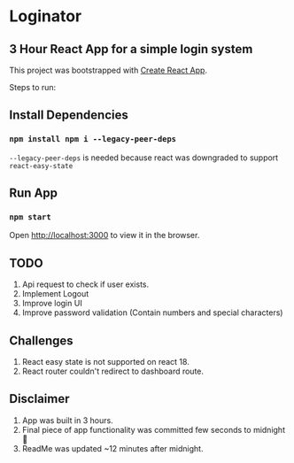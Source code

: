 # Loginator
## 3 Hour React App for a simple login system

This project was bootstrapped with [Create React App](https://github.com/facebook/create-react-app).

Steps to run:

## Install Dependencies
### `npm install npm i --legacy-peer-deps`

`--legacy-peer-deps` is needed because react was downgraded to support `react-easy-state`

## Run App
### `npm start`
Open [http://localhost:3000](http://localhost:3000) to view it in the browser.

## TODO
1. Api request to check if user exists.
2. Implement Logout
3. Improve login UI
4. Improve password validation (Contain numbers and special characters)

## Challenges
1. React easy state is not supported on react 18.
2. React router couldn't redirect to dashboard route.

## Disclaimer
1. App was built in 3 hours.
2. Final piece of app functionality was committed few seconds to midnight 🥲
3. ReadMe was updated ~12 minutes after midnight.


